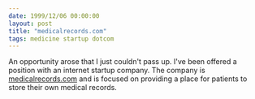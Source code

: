 ```yaml
---
date: 1999/12/06 00:00:00
layout: post
title: "medicalrecords.com"
tags: medicine startup dotcom
---
```


An opportunity arose that I just couldn't pass up. I've been offered a position with an internet startup company. The company is [medicalrecords.com](http://medicalrecords.com) and is focused on providing a place for patients to store their own medical records.
